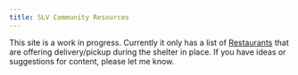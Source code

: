 ```yaml
---
title: SLV Community Resources
---
```

This site is a work in progress. Currently it only has a list of [Restaurants](restaurants) that are offering delivery/pickup during the shelter in place. If you have ideas or suggestions for content, please let me know.
